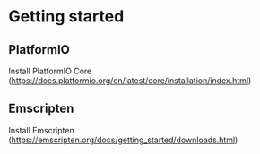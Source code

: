 Getting started
===============

PlatformIO
----------

Install PlatformIO Core (https://docs.platformio.org/en/latest/core/installation/index.html)

Emscripten
----------

Install Emscripten (https://emscripten.org/docs/getting_started/downloads.html)